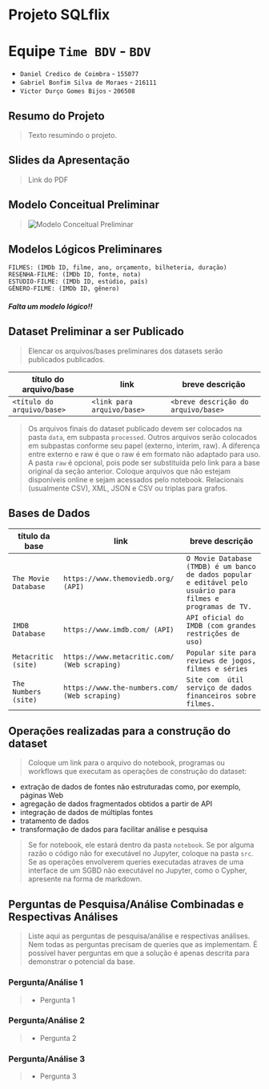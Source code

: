 # Projeto SQLflix

# Equipe `Time BDV` - `BDV`
* `Daniel Credico de Coimbra` - `155077`
* `Gabriel Bonfim Silva de Moraes` - `216111`
* `Victor Durço Gomes Bijos` - `206508`

## Resumo do Projeto
> Texto resumindo o projeto.

## Slides da Apresentação
> Link do PDF

## Modelo Conceitual Preliminar

> ![Modelo Conceitual Preliminar](assets/ModeloConceitualPreliminar.png)

## Modelos Lógicos Preliminares

~~~
FILMES: (IMDb ID, filme, ano, orçamento, bilheteria, duração)
RESENHA-FILME: (IMDb ID, fonte, nota)
ESTÚDIO-FILME: (IMDb ID, estúdio, país)
GÊNERO-FILME: (IMDb ID, gênero)
~~~

##### Falta um modelo lógico!!

## Dataset Preliminar a ser Publicado
> Elencar os arquivos/bases preliminares dos datasets serão publicados publicados.

título do arquivo/base | link | breve descrição
----- | ----- | -----
`<título do arquivo/base>` | `<link para arquivo/base>` | `<breve descrição do arquivo/base>`

> Os arquivos finais do dataset publicado devem ser colocados na pasta `data`, em subpasta `processed`. Outros arquivos serão colocados em subpastas conforme seu papel (externo, interim, raw). A diferença entre externo e raw é que o raw é em formato não adaptado para uso. A pasta `raw` é opcional, pois pode ser substituída pelo link para a base original da seção anterior.
> Coloque arquivos que não estejam disponíveis online e sejam acessados pelo notebook. Relacionais (usualmente CSV), XML, JSON e CSV ou triplas para grafos.

## Bases de Dados

título da base | link | breve descrição
----- | ----- | -----
`The Movie Database` | `https://www.themoviedb.org/ (API)` | `O Movie Database (TMDB) é um banco de dados popular e editável pelo usuário para filmes e programas de TV.`
`IMDB Database` | `https://www.imdb.com/ (API)` | `API oficial do IMDB (com grandes restrições de uso)`
`Metacritic (site)` | `https://www.metacritic.com/ (Web scraping)` | `Popular site para reviews de jogos, filmes e séries`
`The Numbers (site)` | `https://www.the-numbers.com/ (Web scraping)` | `Site com  útil serviço de dados financeiros sobre filmes.`

## Operações realizadas para a construção do dataset

> Coloque um link para o arquivo do notebook, programas ou workflows que executam as operações de construção do dataset:
* extração de dados de fontes não estruturadas como, por exemplo, páginas Web
* agregação de dados fragmentados obtidos a partir de API
* integração de dados de múltiplas fontes
* tratamento de dados
* transformação de dados para facilitar análise e pesquisa

> Se for notebook, ele estará dentro da pasta `notebook`. Se por alguma razão o código não for executável no Jupyter, coloque na pasta `src`. Se as operações envolverem queries executadas atraves de uma interface de um SGBD não executável no Jupyter, como o Cypher, apresente na forma de markdown.

## Perguntas de Pesquisa/Análise Combinadas e Respectivas Análises

> Liste aqui as perguntas de pesquisa/análise e respectivas análises.
> Nem todas as perguntas precisam de queries que as implementam.
> É possível haver perguntas em que a solução é apenas descrita para
> demonstrar o potencial da base.
>
### Pergunta/Análise 1
> * Pergunta 1


### Pergunta/Análise 2
> * Pergunta 2


### Pergunta/Análise 3
> * Pergunta 3


